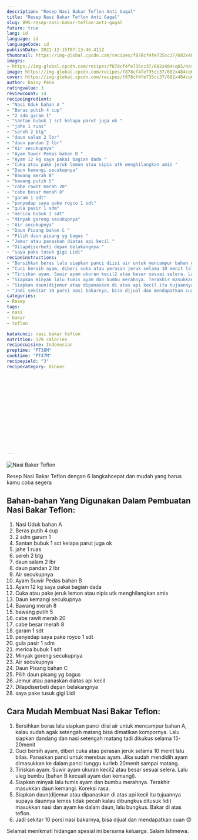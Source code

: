 ```yaml
---
description: "Resep Nasi Bakar Teflon Anti Gagal"
title: "Resep Nasi Bakar Teflon Anti Gagal"
slug: 895-resep-nasi-bakar-teflon-anti-gagal
future: true
lang: id
language: id
languageCode: id
publishDate: 2021-12-15T07:13:46.411Z 
thumbnail: https://img-global.cpcdn.com/recipes/f878cf4fe735cc37/682x484cq65/nasi-bakar-teflon-foto-resep-utama.png
images:
- https://img-global.cpcdn.com/recipes/f878cf4fe735cc37/682x484cq65/nasi-bakar-teflon-foto-resep-utama.png
image: https://img-global.cpcdn.com/recipes/f878cf4fe735cc37/682x484cq65/nasi-bakar-teflon-foto-resep-utama.png
cover: https://img-global.cpcdn.com/recipes/f878cf4fe735cc37/682x484cq65/nasi-bakar-teflon-foto-resep-utama.png
author: Daisy Pena
ratingvalue: 3
reviewcount: 14
recipeingredient:
- "Nasi Uduk bahan A "
- "Beras putih 4 cup"
- "2 sdm garam 1"
- "Santan bubuk 1 sct kelapa parut juga ok "
- "jahe 1 ruas"
- "sereh 2 btg"
- "daun salam 2 lbr"
- "daun pandan 2 lbr"
- "Air secukupnya"
- "Ayam Suwir Pedas bahan B "
- "Ayam 12 kg saya pakai bagian dada "
- "Cuka atau pake jeruk lemon atau nipis utk menghilangkan amis "
- "Daun kemangi secukupnya"
- "Bawang merah 8"
- "bawang putih 5"
- "cabe rawit merah 20"
- "cabe besar merah 8"
- "garam 1 sdt"
- "penyedap saya pake royco 1 sdt"
- "gula pasir 1 sdm"
- "merica bubuk 1 sdt"
- "Minyak goreng secukupnya"
- "Air secukupnya"
- "Daun Pisang bahan C "
- "Pilih daun pisang yg bagus "
- "Jemur atau panaskan diatas api kecil "
- "Dilapdiserbeti depan belakangnya "
- "saya pake tusuk gigi Lidi"
recipeinstructions:
- "Bersihkan beras lalu siapkan panci diisi air untuk mencampur bahan A, kalau sudah agak setengah matang bisa dimatikan kompornya. Lalu siapkan dandang dan nasi setengah matang tadi dikukus selama 15-20menit"
- "Cuci bersih ayam, diberi cuka atau perasan jeruk selama 10 menit lalu bilas. Panaskan panci untuk merebus ayam. Jika sudah mendidih ayam dimasukkan ke dalam panci tunggu kurleb 20menit sampai matang."
- "Tiriskan ayam. Suwir ayam ukuran kecil2 atau besar sesuai selera. Lalu uleg bumbu (bahan B kecuali ayam dan kemangi)."
- "Siapkan minyak lalu tumis ayam dan bumbu merahnya. Terakhir masukkan daun kemangi. Koreksi rasa."
- "Siapkan daun(dijemur atau dipanaskan di atas api kecil itu tujuannya supaya daunnya lemes tidak pecah kalau dibungkus ditusuk lidi) masukkan nasi dan ayam ke dalam daun, lalu bungkus. Bakar di atas teflon."
- "Jadi sekitar 10 porsi nasi bakarnya, bisa dijual dan mendapatkan cuan 😊"
categories:
- Resep
tags:
- nasi
- bakar
- teflon

katakunci: nasi bakar teflon 
nutrition: 129 calories
recipecuisine: Indonesian
preptime: "PT38M"
cooktime: "PT47M"
recipeyield: "3"
recipecategory: Dinner


     
    
    
    
    
    
    
    
    
    
    
      
    
---
```



![Nasi Bakar Teflon](https://img-global.cpcdn.com/recipes/f878cf4fe735cc37/682x484cq65/nasi-bakar-teflon-foto-resep-utama.png)

Resep Nasi Bakar Teflon    dengan 6 langkahcepat dan mudah yang harus kamu coba segera

<!--inarticleads1-->

## Bahan-bahan Yang Digunakan Dalam Pembuatan Nasi Bakar Teflon:

1. Nasi Uduk bahan A 
1. Beras putih 4 cup
1. 2 sdm garam 1
1. Santan bubuk 1 sct kelapa parut juga ok 
1. jahe 1 ruas
1. sereh 2 btg
1. daun salam 2 lbr
1. daun pandan 2 lbr
1. Air secukupnya
1. Ayam Suwir Pedas bahan B 
1. Ayam 12 kg saya pakai bagian dada 
1. Cuka atau pake jeruk lemon atau nipis utk menghilangkan amis 
1. Daun kemangi secukupnya
1. Bawang merah 8
1. bawang putih 5
1. cabe rawit merah 20
1. cabe besar merah 8
1. garam 1 sdt
1. penyedap saya pake royco 1 sdt
1. gula pasir 1 sdm
1. merica bubuk 1 sdt
1. Minyak goreng secukupnya
1. Air secukupnya
1. Daun Pisang bahan C 
1. Pilih daun pisang yg bagus 
1. Jemur atau panaskan diatas api kecil 
1. Dilapdiserbeti depan belakangnya 
1. saya pake tusuk gigi Lidi



<!--inarticleads2-->

## Cara Mudah Membuat Nasi Bakar Teflon:

1. Bersihkan beras lalu siapkan panci diisi air untuk mencampur bahan A, kalau sudah agak setengah matang bisa dimatikan kompornya. Lalu siapkan dandang dan nasi setengah matang tadi dikukus selama 15-20menit
1. Cuci bersih ayam, diberi cuka atau perasan jeruk selama 10 menit lalu bilas. Panaskan panci untuk merebus ayam. Jika sudah mendidih ayam dimasukkan ke dalam panci tunggu kurleb 20menit sampai matang.
1. Tiriskan ayam. Suwir ayam ukuran kecil2 atau besar sesuai selera. Lalu uleg bumbu (bahan B kecuali ayam dan kemangi).
1. Siapkan minyak lalu tumis ayam dan bumbu merahnya. Terakhir masukkan daun kemangi. Koreksi rasa.
1. Siapkan daun(dijemur atau dipanaskan di atas api kecil itu tujuannya supaya daunnya lemes tidak pecah kalau dibungkus ditusuk lidi) masukkan nasi dan ayam ke dalam daun, lalu bungkus. Bakar di atas teflon.
1. Jadi sekitar 10 porsi nasi bakarnya, bisa dijual dan mendapatkan cuan 😊




Selamat menikmati hidangan spesial ini bersama keluarga. Salam Istimewa.
